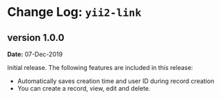 Change Log: `yii2-link`
=================================

## version 1.0.0

**Date:** 07-Dec-2019 

Initial release. The following features are included in this release:

- Automatically saves creation time and user ID during record creation
- You can create a record, view, edit and delete.